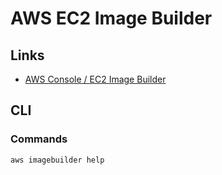 # AWS EC2 Image Builder

## Links

- [AWS Console / EC2 Image Builder](https://console.aws.amazon.com/imagebuilder/home?region=us-east-1)

## CLI

### Commands

```sh
aws imagebuilder help
```
